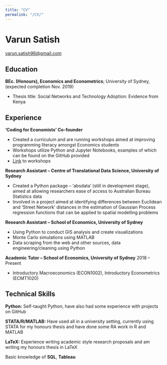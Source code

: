 ```yaml
---
title: "CV"
permalink: "/CV/"
---
```


# Varun Satish

<div id="webaddress">
<a href="varun.satish96@gmail.com">varun.satish96@gmail.com</a>
</div>



Education
---------


**BEc. (Honours), Economics and Econometrics**; University of Sydney, (expected completion Nov. 2019)
- Thesis title: Social Networks and Technology Adoption: Evidence from Kenya


Experience
---------

**‘Coding for Economists’ Co-founder**

- Created a curriculum and are running workshops aimed at improving programming literacy amongst Economics students
- Workshops utilize Python and Jupyter Notebooks, examples of which can be found on the GitHub provided
- [Link](https://github.com/varunsatish/Coding-Tutorials) to workshops

**Research Assistant – Centre of Translational Data Science, University of Sydney**
- Created a Python package – ‘absdata’ (still in development stage), aimed at allowing researchers ease of access to Australian Bureau Statistics data
- Involved in a project aimed at identifying differences between Euclidean and ‘Street Network’ distances in the estimation of Gaussian Process regression functions that can be applied to spatial modelling problems

**Research Assistant – School of Economics, University of Sydney**
- Using Python to conduct GIS analysis and create visualizations
- Monte Carlo simulations using MATLAB
- Data scraping from the web and other sources, data engineering/cleaning using Python

**Academic Tutor – School of Economics, University of Sydney**
2018 – Present
- Introductory Macroeconomics (ECON1002), Introductory Econometrics (ECMT1020)

Technical Skills
--------------------

**Python:** Self-taught Python, have also had some experience with projects on GitHub

**STATA/R/MATLAB:** Have used all in a university setting, currently using STATA for my honours thesis      and have done some RA work in R and MATLAB

**LaTeX:** Experience writing academic style research proposals and am writing my honours thesis in LaTeX

Basic knowledge of **SQL**, **Tableau**

[ref]: https://github.com/varunsatish/Research-Assistant-Work


<!-- ### Footer

Last updated: Jun 2019 -->
